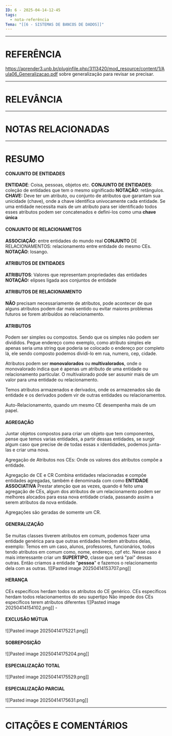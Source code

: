 ```yaml
---
ID: 6 - 2025-04-14-12-45
tags:
  - nota-referência
Tema: "[[6 - SISTEMAS DE BANCOS DE DADOS]]"
---
```

---
# REFERÊNCIA
https://aprender3.unb.br/pluginfile.php/3113420/mod_resource/content/1/Aula06_Generalizacao.pdf
sobre generalização para revisar se precisar.


---
# RELEVÂNCIA
---
# NOTAS RELACIONADAS
---
# RESUMO

#### CONJUNTO DE ENTIDADES

**ENTIDADE**: Coisa, pessoas, objetos etc.
**CONJUNTO DE ENTIDADES**: coleção de entidades que tem o mesmo significado
 **NOTAÇÃO**: retângulos.
**CHAVE:** Deve ter um atributo, ou conjunto de atributos que garantam sua unicidade (chave), onde a chave identifica univocamente cada entidade. Se uma entidade necessita mais de um atributo para ser identificado todos esses atributos podem ser concatenados e defini-los como uma **chave única**
#### CONJUNTO DE RELACIONAMETOS

**ASSOCIAÇÃO**: entre entidades do mundo real
**CONJUNTO** DE RELACIONAMENTOS: relacionamento entre entidade do mesmo CEs.
 **NOTAÇÃO**: losango.

#### ATRIBUTOS DE ENTIDADES

**ATRIBUTOS**: Valores que representam propriedades das entidades
 **NOTAÇÃO:** elipses ligada aos conjuntos de entidade


#### ATRIBUTOS DE RELACIONAMENTO

**NÃO** precisam necessariamente de atributos, pode acontecer de que alguns atributos podem dar mais sentido ou evitar maiores problemas futuros se forem atribuídos ao relacionamento. 

#### ATRIBUTOS

 Podem ser simples ou compostos. Sendo que os simples não podem ser divididos. Pegue endereço como exemplo, como atributo simples ele apenas seria uma string que poderia se colocado o endereço por completo lá, ele sendo composto podemos dividi-lo em rua, numero, cep, cidade.

 Atributos podem ser **monovalorados** ou **multivalorados**, onde o monovalorado indica que é apenas um atributo de uma entidade ou relacionamento particular. O multivalorado pode ser assumir mais de um valor para uma entidade ou relacionamento.  

 Temos atributos armazenados e derivados, onde os armazenados são da entidade e os derivados podem vir de outras entidades ou relacionamentos.

 Auto-Relacionamento, quando um mesmo CE desempenha mais de um papel.

#### AGREGAÇÃO

 Juntar objetos compostos para criar um objeto que tem componentes, pense que temos varias entidades, a partir dessas entidades, se surgir algum caso que precise de de todas essas x identidades, podemos junta-las e criar uma nova.

 Agregação de Atributos nos CEs:
  Onde os valores dos atributos compõe a entidade.

 Agregação de CE e CR
 Combina entidades relacionadas e compõe entidades agregadas, também é denominada com como **ENTIDADE ASSOCIATIVA**
 Prestar atenção que as vezes, quando é feito uma agregação de CEs, algum dos atributos de um relacionamento podem ser melhores alocados para essa nova entidade criada, passando assim a serem atributos da nova entidade.

Agregações são geradas de somente um CR.

#### GENERALIZAÇÃO

 Se muitas classes tiverem atributos em comum, podemos fazer uma entidade genérica para que outras entidades herdem atributos delas, exemplo:
 Temos em um caso, alunos, professores, funcionários, todos tendo atributos em comum como, nome, endereço, cpf etc. Nesse caso é mais interessante criar um **SUPERTIPO**, classe que será "pai" dessas outras. Então criamos a entidade "**pessoa**" e fazemos o relacionamento dela com as outras.
 ![[Pasted image 20250414153707.png]]

#### HERANÇA 

CEs específicos herdam todos os atributos do CE genérico.
CEs específicos herdam todos relacionamentos do seu supertipo
Não impede dos CEs específicos terem atributos diferentes 
![[Pasted image 20250414154102.png]]
    - 

#### EXCLUSÃO MÚTUA 

![[Pasted image 20250414175221.png]]

#### SOBREPOSIÇÃO  

![[Pasted image 20250414175204.png]]

#### ESPECIALIZAÇÃO TOTAL 

![[Pasted image 20250414175529.png]]

#### ESPECIALIZAÇÃO PARCIAL 

![[Pasted image 20250414175631.png]]









---
# CITAÇÕES E COMENTÁRIOS
